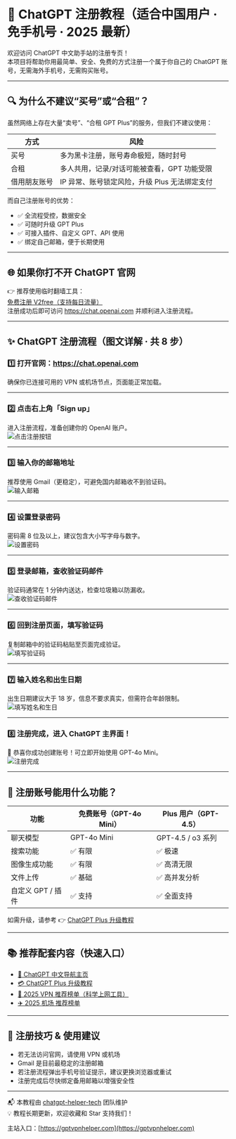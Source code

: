 # 📝 ChatGPT 注册教程（适合中国用户 · 免手机号 · 2025 最新）

欢迎访问 ChatGPT 中文助手站的注册专页！  
本项目将帮助你用最简单、安全、免费的方式注册一个属于你自己的 ChatGPT 账号，无需海外手机号，无需购买账号。

---

## 🔍 为什么不建议“买号”或“合租”？

虽然网络上存在大量“卖号”、“合租 GPT Plus”的服务，但我们不建议使用：

| 方式 | 风险 |
|------|------|
| 买号 | 多为黑卡注册，账号寿命极短，随时封号 |
| 合租 | 多人共用，记录/对话可能被查看，GPT 功能受限 |
| 借用朋友账号 | IP 异常、账号锁定风险，升级 Plus 无法绑定支付 |

而自己注册账号的优势：

- ✅ 全流程受控，数据安全
- ✅ 可随时升级 GPT Plus
- ✅ 可接入插件、自定义 GPT、API 使用
- ✅ 绑定自己邮箱，便于长期使用

---

## 🌐 如果你打不开 ChatGPT 官网

👉 推荐使用临时翻墙工具：  
[免费注册 V2free（支持每日流量）](https://w1.v2free.cc/auth/register?code=i0A3)  
注册成功后即可访问 https://chat.openai.com 并顺利进入注册流程。

---

## ✨ ChatGPT 注册流程（图文详解 · 共 8 步）

### 1️⃣ 打开官网：https://chat.openai.com  
确保你已连接可用的 VPN 或机场节点，页面能正常加载。

---

### 2️⃣ 点击右上角「Sign up」  
进入注册流程，准备创建你的 OpenAI 账户。  
![点击注册按钮](./assets/step02_click-signup.jpg)

---

### 3️⃣ 输入你的邮箱地址  
推荐使用 Gmail（更稳定），可避免国内邮箱收不到验证码。  
![输入邮箱](./assets/step03_enter-email.jpg)

---

### 4️⃣ 设置登录密码  
密码需 8 位及以上，建议包含大小写字母与数字。  
![设置密码](./assets/step04_set-password.jpg)

---

### 5️⃣ 登录邮箱，查收验证码邮件  
验证码通常在 1 分钟内送达，检查垃圾箱以防漏收。  
![查收验证码邮件](./assets/step05_check-email.jpg)

---

### 6️⃣ 回到注册页面，填写验证码  
复制邮箱中的验证码粘贴至页面完成验证。  
![填写验证码](./assets/step06_enter-code.jpg)

---

### 7️⃣ 输入姓名和出生日期  
出生日期建议大于 18 岁，信息不要求真实，但需符合年龄限制。  
![填写姓名和生日](./assets/step07_fill-name-birthday.jpg)

---

### 8️⃣ 注册完成，进入 ChatGPT 主界面！  
🎉 恭喜你成功创建账号！可立即开始使用 GPT-4o Mini。  
![注册完成](./assets/step08_main_page.jpg)




---

## 🎯 注册账号能用什么功能？

| 功能 | 免费账号（GPT-4o Mini） | Plus 用户（GPT-4.5） |
|------|--------------------------|------------------------|
| 聊天模型 | GPT-4o Mini | GPT-4.5 / o3 系列 |
| 搜索功能 | ✅ 有限 | ✅ 极速 |
| 图像生成功能 | ✅ 有限 | ✅ 高清无限 |
| 文件上传 | ✅ 基础 | ✅ 高并发分析 |
| 自定义 GPT / 插件 | ✅ 支持 | ✅ 全面支持 |

如需升级，请参考 👉 [ChatGPT Plus 升级教程](https://gptvpnhelper.com/chatgpt-plus-guide/)

---

## 📚 推荐配套内容（快速入口）

- [📘 ChatGPT 中文导航主页](https://gptvpnhelper.com/)
- [💳 ChatGPT Plus 升级教程](https://gptvpnhelper.com/chatgpt-plus-guide/)
- [🔐 2025 VPN 推荐榜单（科学上网工具）](https://gptvpnhelper.com/network-access/)
- [✈️ 2025 机场 推荐榜单 ](https://gptvpnhelper.com/airport-access/)

---

## 📌 注册技巧 & 使用建议

- 若无法访问官网，请使用 VPN 或机场
- Gmail 是目前最稳定的注册邮箱
- 若注册流程弹出手机号验证提示，建议更换浏览器或重试
- 注册完成后尽快绑定备用邮箱以增强安全性

---

📬 本教程由 [chatgpt-helper-tech](https://github.com/chatgpt-helper-tech) 团队维护  
💡 教程长期更新，欢迎收藏和 Star 支持我们！

主站入口：[https://gptvpnhelper.com](https://gptvpnhelper.com)
